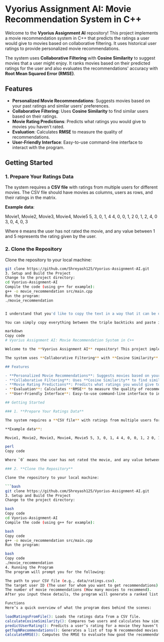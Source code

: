 # Vyorius Assignment AI: Movie Recommendation System in C++

Welcome to the **Vyorius Assignment AI** repository! This project implements a movie recommendation system in C++ that predicts the ratings a user would give to movies based on collaborative filtering. It uses historical user ratings to provide personalized movie recommendations.

The system uses **Collaborative Filtering** with **Cosine Similarity** to suggest movies that a user might enjoy. It ranks movies based on their predicted ratings for the user and also evaluates the recommendations' accuracy with **Root Mean Squared Error (RMSE)**.

## Features

- **Personalized Movie Recommendations**: Suggests movies based on your past ratings and similar users’ preferences.
- **Collaborative Filtering**: Uses **Cosine Similarity** to find similar users based on their ratings.
- **Movie Rating Predictions**: Predicts what ratings you would give to movies you haven't rated.
- **Evaluation**: Calculates **RMSE** to measure the quality of recommendations.
- **User-Friendly Interface**: Easy-to-use command-line interface to interact with the program.

## Getting Started

### 1. **Prepare Your Ratings Data**

The system requires a **CSV file** with ratings from multiple users for different movies. The CSV file should have movies as columns, users as rows, and their ratings in the matrix.

**Example data**:

Movie1, Movie2, Movie3, Movie4, Movie5
5, 3, 0, 1, 4
4, 0, 0, 1, 2
0, 1, 2, 4, 0
3, 0, 4, 0, 3

Where `0` means the user has not rated the movie, and any value between 1 and 5 represents the rating given by the user.

### 2. **Clone the Repository**

Clone the repository to your local machine:

```bash
git clone https://github.com/Shreyash125/Vyorius-Assignment-AI.git
3. Setup and Build the Project
Change to the project directory:
cd Vyorius-Assignment-AI
Compile the code (using g++ for example):
g++ -o movie_recommendation src/main.cpp
Run the program:
./movie_recommendation


I understand that you'd like to copy the text in a way that it can be directly pasted into your README.md file without any issues. Here's the entire README content properly formatted for you to copy directly and paste into the README.md file.

You can simply copy everything between the triple backticks and paste it directly into your README.md.

markdown
Copy code
# Vyorius Assignment AI: Movie Recommendation System in C++

Welcome to the **Vyorius Assignment AI** repository! This project implements a movie recommendation system in C++ that predicts the ratings a user would give to movies based on collaborative filtering. It uses historical user ratings to provide personalized movie recommendations.

The system uses **Collaborative Filtering** with **Cosine Similarity** to suggest movies that a user might enjoy. It ranks movies based on their predicted ratings for the user and also evaluates the recommendations' accuracy with **Root Mean Squared Error (RMSE)**.

## Features

- **Personalized Movie Recommendations**: Suggests movies based on your past ratings and similar users’ preferences.
- **Collaborative Filtering**: Uses **Cosine Similarity** to find similar users based on their ratings.
- **Movie Rating Predictions**: Predicts what ratings you would give to movies you haven't rated.
- **Evaluation**: Calculates **RMSE** to measure the quality of recommendations.
- **User-Friendly Interface**: Easy-to-use command-line interface to interact with the program.

## Getting Started

### 1. **Prepare Your Ratings Data**

The system requires a **CSV file** with ratings from multiple users for different movies. The CSV file should have movies as columns, users as rows, and their ratings in the matrix.

**Example data**:

Movie1, Movie2, Movie3, Movie4, Movie5 5, 3, 0, 1, 4 4, 0, 0, 1, 2 0, 1, 2, 4, 0 3, 0, 4, 0, 3

perl
Copy code

Where `0` means the user has not rated the movie, and any value between 1 and 5 represents the rating given by the user.

### 2. **Clone the Repository**

Clone the repository to your local machine:

```bash
git clone https://github.com/Shreyash125/Vyorius-Assignment-AI.git
3. Setup and Build the Project
Change to the project directory:

bash
Copy code
cd Vyorius-Assignment-AI
Compile the code (using g++ for example):

bash
Copy code
g++ -o movie_recommendation src/main.cpp
Run the program:

bash
Copy code
./movie_recommendation
4. Running the Program
The program will prompt you for the following:

The path to your CSV file (e.g., data/ratings.csv).
The target user ID (The user for whom you want to get recommendations).
The number of movie recommendations (How many movies to recommend).
After you input these details, the program will generate a ranked list of recommended movies and display the RMSE value, indicating how accurate the recommendations are.

Functions
Here’s a quick overview of what the program does behind the scenes:

loadRatingsFromFile(): Loads the ratings data from a CSV file.
calculateCosineSimilarity(): Compares two users and calculates how similar their ratings are.
predictUserRating(): Predicts a user’s rating for a movie they haven’t rated yet.
getTopNRecommendations(): Generates a list of top N recommended movies for a user.
calculateRMSE(): Computes the RMSE to evaluate how good the recommendations are.


